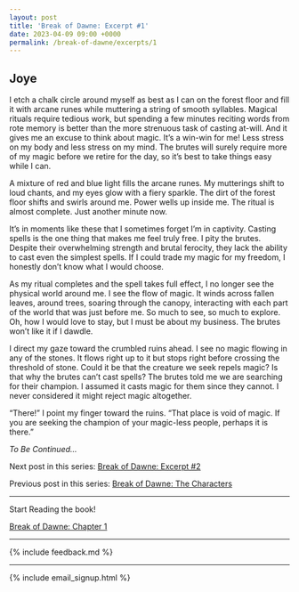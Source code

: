 ```yaml
---
layout: post
title: 'Break of Dawne: Excerpt #1'
date: 2023-04-09 09:00 +0000
permalink: /break-of-dawne/excerpts/1
---
```


## Joye

I etch a chalk circle around myself as best as I can on the forest floor and fill it with arcane runes while muttering a string of smooth syllables. Magical rituals require tedious work, but spending a few minutes reciting words from rote memory is better than the more strenuous task of casting at-will. And it gives me an excuse to think about magic. It’s a win-win for me! Less stress on my body and less stress on my mind. The brutes will surely require more of my magic before we retire for the day, so it’s best to take things easy while I can.

A mixture of red and blue light fills the arcane runes. My mutterings shift to loud chants, and my eyes glow with a fiery sparkle. The dirt of the forest floor shifts and swirls around me. Power wells up inside me. The ritual is almost complete. Just another minute now.

It’s in moments like these that I sometimes forget I’m in captivity. Casting spells is the one thing that makes me feel truly free. I pity the brutes. Despite their overwhelming strength and brutal ferocity, they lack the ability to cast even the simplest spells. If I could trade my magic for my freedom, I honestly don’t know what I would choose.

As my ritual completes and the spell takes full effect, I no longer see the physical world around me. I see the flow of magic. It winds across fallen leaves, around trees, soaring through the canopy, interacting with each part of the world that was just before me. So much to see, so much to explore. Oh, how I would love to stay, but I must be about my business. The brutes won’t like it if I dawdle.

I direct my gaze toward the crumbled ruins ahead. I see no magic flowing in any of the stones. It flows right up to it but stops right before crossing the threshold of stone. Could it be that the creature we seek repels magic? Is that why the brutes can’t cast spells? The brutes told me we are searching for their champion. I assumed it casts magic for them since they cannot. I never considered it might reject magic altogether.

“There!” I point my finger toward the ruins. “That place is void of magic. If you are seeking the champion of your magic-less people, perhaps it is there.”

_To Be Continued..._

Next post in this series: [Break of Dawne: Excerpt #2](/break-of-dawne/excerpts/2)

Previous post in this series: [Break of Dawne: The Characters](/break-of-dawne/characters)

---

Start Reading the book!

[Break of Dawne: Chapter 1](/break-of-dawne/chapters/1/revised)

---

{% include feedback.md %}

---

{% include email_signup.html %}
